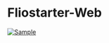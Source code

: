 # Fliostarter-Web
<a target="_blank" rel="noopener noreferrer" href="/sora-xor/polkaswap-web/blob/master/polkaswap-share-image.jpg"><img src="/sora-xor/polkaswap-web/raw/master/polkaswap-share-image.jpg" alt="Sample" style="max-width:100%;"></a>
